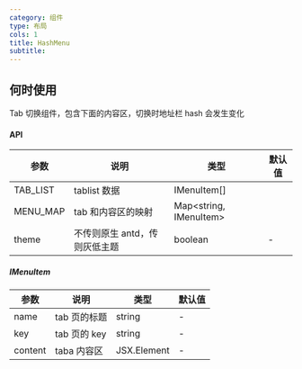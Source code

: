 ```yaml
---
category: 组件
type: 布局
cols: 1
title: HashMenu
subtitle: 
---
```


## 何时使用
Tab 切换组件，包含下面的内容区，切换时地址栏 hash 会发生变化

#### API

| 参数     | 说明                          | 类型                   | 默认值 |
| -------- | ----------------------------- | ---------------------- | ------ |
| TAB_LIST | tablist 数据                  | IMenuItem[]            |        |
| MENU_MAP | tab 和内容区的映射            | Map<string, IMenuItem> |        |
| theme    | 不传则原生 antd，传则灰低主题 | boolean                | -      |

##### IMenuItem

| 参数    | 说明         | 类型        | 默认值 |
| ------- | ------------ | ----------- | ------ |
| name    | tab 页的标题 | string      | -      |
| key     | tab 页的 key | string      | -      |
| content | taba 内容区  | JSX.Element | -      |
